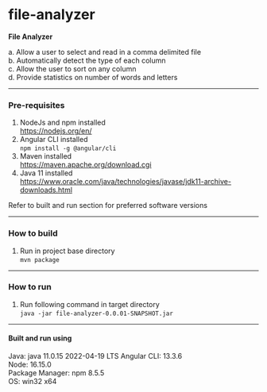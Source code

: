 # file-analyzer

**File Analyzer**

a. Allow a user to select and read in a comma delimited file  
b. Automatically detect the type of each column  
c. Allow the user to sort on any column  
d. Provide statistics on number of words and letters

---

### Pre-requisites
1. NodeJs and npm installed  
https://nodejs.org/en/
2. Angular CLI installed  
`npm install -g @angular/cli`
3. Maven installed  
https://maven.apache.org/download.cgi
4. Java 11 installed  
https://www.oracle.com/java/technologies/javase/jdk11-archive-downloads.html

Refer to built and run section for preferred software versions

---

### How to build
1. Run in project base directory   
   `mvn package`

---

### How to run
1. Run following command in target directory  
   `java -jar file-analyzer-0.0.01-SNAPSHOT.jar`

---

#### Built and run using  
Java: java 11.0.15 2022-04-19 LTS
Angular CLI: 13.3.6  
Node: 16.15.0  
Package Manager: npm 8.5.5  
OS: win32 x64  